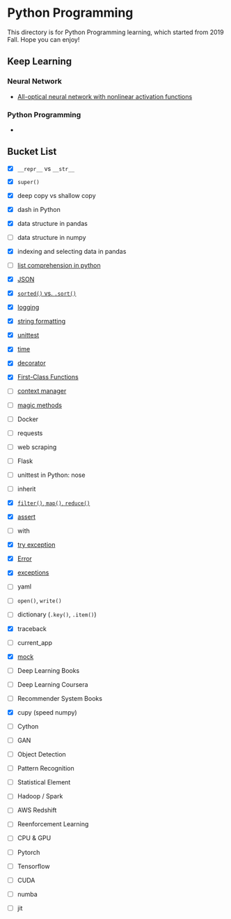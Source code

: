 # Python Programming
This directory is for Python Programming learning, which started from 2019 Fall. Hope you can enjoy! 

## Keep Learning
### Neural Network
- [All-optical neural network with nonlinear activation functions](https://www.osapublishing.org/DirectPDFAccess/DBCBC302-A6A8-2368-0588F11D87F265FF_417261/optica-6-9-1132.pdf?da=1&id=417261&seq=0&mobile=no)

### Python Programming 
- 

## Bucket List
- [X] `__repr__` vs `__str__`
- [X] `super()`
- [X] deep copy vs shallow copy
- [X] dash in Python
- [X] data structure in pandas
- [ ] data structure in numpy
- [X] indexing and selecting data in pandas
- [ ] [list comprehension in python](https://medium.com/better-programming/list-comprehension-in-python-8895a785550b)
- [X] [JSON](https://realpython.com/python-json/)
- [X] [`sorted()` vs. `.sort()`](https://realpython.com/python-sort/)
- [X] [logging](https://realpython.com/python-logging/)
- [X] [string formatting](https://realpython.com/python-string-formatting/)
- [X] [unittest](https://realpython.com/python-testing/)
- [X] [time](https://realpython.com/python-time-module/)
- [X] [decorator](https://realpython.com/primer-on-python-decorators/)
- [X] [First-Class Functions](https://dbader.org/blog/python-first-class-functions)
- [ ] [context manager](https://realpython.com/courses/python-context-managers-and-with-statement/)
- [ ] [magic methods](https://dbader.org/blog/python-dunder-methods)
- [ ] Docker
- [ ] requests 
- [ ] web scraping
- [ ] Flask
- [ ] unittest in Python: nose
- [ ] inherit
- [X] [`filter()`, `map()`, `reduce()`](https://realpython.com/courses/functional-programming-python/)
- [X] [assert](https://realpython.com/python-exceptions/)
- [ ] with
- [X] [try exception](https://realpython.com/python-exceptions/)
- [X] [Error](https://realpython.com/python-keyerror/)
- [X] [exceptions](https://docs.python.org/3/library/exceptions.html)
- [ ] yaml
- [ ] `open()`, `write()`
- [ ] dictionary (`.key()`, `.item()`)
- [X] traceback 
- [ ] current_app
- [X] [mock](https://realpython.com/python-mock-library/)
- [ ] Deep Learning Books
- [ ] Deep Learning Coursera
- [ ] Recommender System Books
- [X] cupy (speed numpy)
- [ ] Cython 
- [ ] GAN
- [ ] Object Detection
- [ ] Pattern Recognition
- [ ] Statistical Element
- [ ] Hadoop / Spark 
- [ ] AWS Redshift
- [ ] Reenforcement Learning
- [ ] CPU & GPU
- [ ] Pytorch
- [ ] Tensorflow
- [ ] CUDA
- [ ] numba
- [ ] jit


